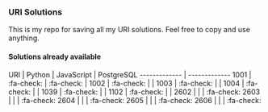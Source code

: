 ### URI Solutions

This is my repo for saving all my URI solutions.
Feel free to copy and use anything.
                    
#### Solutions already available
<!--TABLE-->
URI  | Python | JavaScript | PostgreSQL 
------------- | -------------
1001 | :fa-check: | :fa-check: | 
1002 | :fa-check: |  | 
1003 | :fa-check: |  | 
1004 | :fa-check: |  | 
1039 | :fa-check: |  | 
1102 | :fa-check: |  | 
2602 |  |  | :fa-check:
2603 |  |  | :fa-check:
2604 |  |  | :fa-check:
2605 |  |  | :fa-check:
2606 |  |  | :fa-check:
